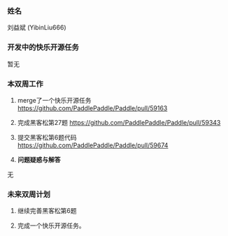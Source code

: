 ### 姓名

刘益斌 (YibinLiu666)

### 开发中的快乐开源任务

暂无

### 本双周工作

1. merge了一个快乐开源任务 https://github.com/PaddlePaddle/Paddle/pull/59163

2. 完成黑客松第27题 https://github.com/PaddlePaddle/Paddle/pull/59343

3. 提交黑客松第6题代码 https://github.com/PaddlePaddle/Paddle/pull/59674

4. **问题疑惑与解答**

无

### 未来双周计划

1. 继续完善黑客松第6题

2. 完成一个快乐开源任务。